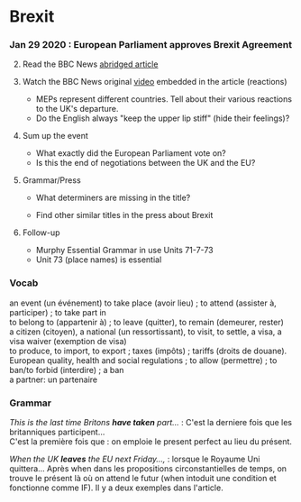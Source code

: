 # Brexit

### Jan 29 2020 : European Parliament approves Brexit Agreement

2. Read the BBC News [abridged article](bbcnews_brexit_approval) 

3. Watch the BBC News original [video](https://www.bbc.com/news/uk-politics-51287430) embedded in the article (reactions)
   * MEPs represent different countries. Tell about their various reactions to the UK's departure.  
   * Do the English always "keep the upper lip stiff" (hide their feelings)?
   
4. Sum up the event
   * What exactly did the European Parliament vote on?
   * Is this the end of negotiations between the UK and the EU?
   
5. Grammar/Press
  
   * What determiners are missing in the title?  
   
   * Find other similar titles in the press about Brexit 
   
6. Follow-up  
   * Murphy Essential Grammar in use Units 71-7-73
   * Unit 73 (place names) is essential

### Vocab

an event (un événement) to take place (avoir lieu) ; to attend (assister à, participer) ; to take part in  
to belong to (appartenir à) ; to leave (quitter), to remain (demeurer, rester)  
a citizen (citoyen), a national (un ressortissant), to visit, to settle, a visa, a visa waiver (exemption de visa)  
to produce, to import, to export ; taxes (impôts) ; tariffs (droits de douane).   
European quality, health and social regulations ; to allow (permettre) ; to ban/to forbid (interdire) ; a ban  
a partner: un partenaire

### Grammar

*This is the last time Britons **have taken** part…* : C'est la derniere fois que les britanniques participent…  
C'est la première fois que :  on emploie le present perfect au lieu du présent.

*When the UK **leaves** the EU next Friday…,* : lorsque le Royaume Uni quittera… 
Après when dans les propositions circonstantielles de temps, on trouve le présent là où on attend le futur (when intoduit une condition et fonctionne comme IF). Il y a deux exemples dans l'article.  

